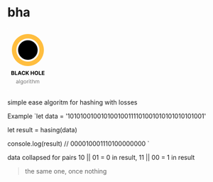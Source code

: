 # bha

![Black Hole Logo](https://github.com/pandemozhno/bha/blob/main/logo.png?raw=true)

simple ease algoritm for hashing with losses

Example
`let data = '101010010010100100111101001010101010101001'
 
 let result = hasing(data)
 
 console.log(result) // 000010001110100000000
`

data collapsed for pairs 10 || 01 = 0 in result, 11 || 00 = 1 in result

> the same one, once nothing
